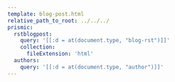 ```yaml
---
template: blog-post.html
relative_path_to_root: ../../../
prismic:
  rstblogpost:
    query: '[[:d = at(document.type, "blog-rst")]]'
    collection:
      fileExtension: 'html'
  authors:
    query: '[[:d = at(document.type, "author")]]'
---
```

